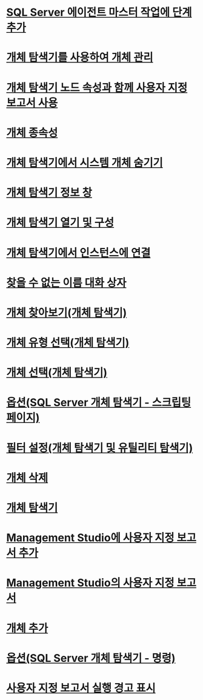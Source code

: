 # [SQL Server 에이전트 마스터 작업에 단계 추가](add-steps-to-a-sql-server-agent-master-job.md)
# [개체 탐색기를 사용하여 개체 관리](manage-objects-by-using-object-explorer.md)
# [개체 탐색기 노드 속성과 함께 사용자 지정 보고서 사용](use-custom-reports-with-object-explorer-node-properties.md)
# [개체 종속성](object-dependencies.md)
# [개체 탐색기에서 시스템 개체 숨기기](hide-system-objects-in-object-explorer.md)
# [개체 탐색기 정보 창](object-explorer-details-pane.md)
# [개체 탐색기 열기 및 구성](open-and-configure-object-explorer.md)
# [개체 탐색기에서 인스턴스에 연결](connect-to-an-instance-from-object-explorer.md)
# [찾을 수 없는 이름 대화 상자](name-not-found-dialog-box.md)
# [개체 찾아보기(개체 탐색기)](browse-for-objects-object-explorer.md)
# [개체 유형 선택(개체 탐색기)](select-object-types-object-explorer.md)
# [개체 선택(개체 탐색기)](select-objects-object-explorer.md)
# [옵션(SQL Server 개체 탐색기 - 스크립팅 페이지)](options-sql-server-object-explorer-scripting-page.md)
# [필터 설정(개체 탐색기 및 유틸리티 탐색기)](filter-settings-object-explorer-and-utility-explorer.md)
# [개체 삭제](delete-objects.md)
# [개체 탐색기](object-explorer.md)
# [Management Studio에 사용자 지정 보고서 추가](add-a-custom-report-to-management-studio.md)
# [Management Studio의 사용자 지정 보고서](custom-reports-in-management-studio.md)
# [개체 추가](add-objects.md)
# [옵션(SQL Server 개체 탐색기 - 명령)](options-sql-server-object-explorer-commands.md)
# [사용자 지정 보고서 실행 경고 표시](unsuppress-run-custom-report-warnings.md)
